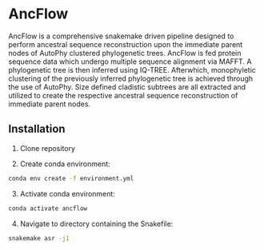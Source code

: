 # AncFlow
AncFlow is a comprehensive snakemake driven pipeline designed to perform ancestral sequence reconstruction upon the immediate parent nodes of AutoPhy clustered phylogenetic trees. AncFlow is fed protein sequence data which undergo multiple sequence alignment via MAFFT. A phylogenetic tree is then inferred using IQ-TREE. Afterwhich, monophyletic clustering of the previously inferred phylogenetic tree is achieved through the use of AutoPhy. Size defined cladistic subtrees are all extracted and utilized to create the respective ancestral sequence reconstruction of immediate parent nodes.

## Installation
1. Clone repository

2. Create conda environment:
```bash
conda env create -f environment.yml
```

3. Activate conda environment:
```bash
conda activate ancflow
```

4. Navigate to directory containing the Snakefile:
```bash
snakemake asr -j1
```


